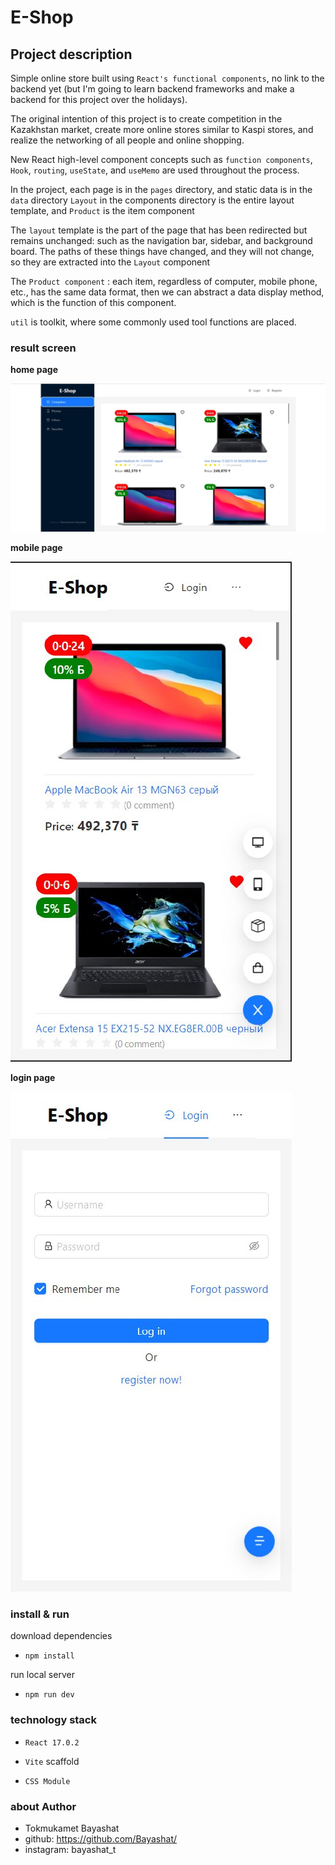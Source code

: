 # E-Shop


## Project description

Simple online store built using `React's functional components`, no link to the backend yet (but I'm going to learn backend frameworks and make a backend for this project over the holidays).

The original intention of this project is to create competition in the Kazakhstan market, create more online stores similar to Kaspi stores, and realize the networking of all people and online shopping.

New React high-level component concepts such as `function components`, `Hook`, `routing`, `useState`, and `useMemo` are used throughout the process.

In the project, each page is in the `pages` directory, and static data is in the `data` directory
`Layout` in the components directory is the entire layout template, and `Product` is the item component

The `layout` template is the part of the page that has been redirected but remains unchanged: such as the navigation bar, sidebar, and background board. The paths of these things have changed, and they will not change, so they are extracted into the `Layout` component

The `Product component` : each item, regardless of computer, mobile phone, etc., has the same data format, then we can abstract a data display method, which is the function of this component.

`util` is toolkit, where some commonly used tool functions are placed.

### result screen

**home page**

![home_page](/result_screen/home_page.jpg)

**mobile page**

![mobile page](/result_screen/mobile_screen.jpg)

**login page**

![login page](/result_screen/login_page.jpg)

### install & run

download dependencies

- `npm install`

run local server

- `npm run dev`

### technology stack

- `React 17.0.2`

- `Vite` scaffold

- `CSS Module`


### about Author
- Tokmukamet Bayashat
- github: https://github.com/Bayashat/
- instagram: bayashat_t



